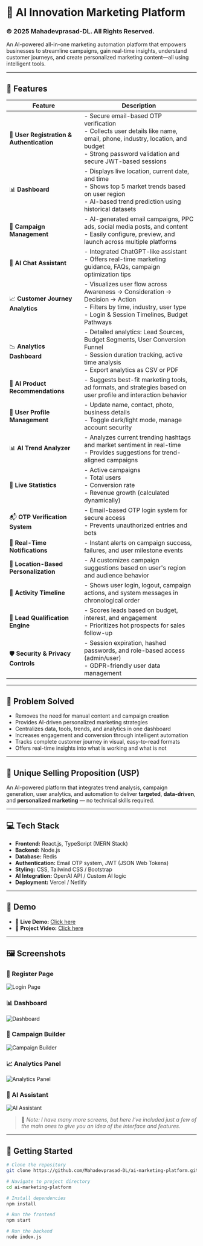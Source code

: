 # 🚀 AI Innovation Marketing Platform      
### © 2025 Mahadevprasad-DL. All Rights Reserved.

An AI-powered all-in-one marketing automation platform that empowers businesses to streamline campaigns, gain real-time insights, understand customer journeys, and create personalized marketing content—all using intelligent tools.

---

## 🌟 Features

| Feature | Description |
|--------|-------------|
| 🔐 **User Registration & Authentication** | - Secure email-based OTP verification<br>- Collects user details like name, email, phone, industry, location, and budget<br>- Strong password validation and secure JWT-based sessions |
| 📊 **Dashboard** | - Displays live location, current date, and time<br>- Shows top 5 market trends based on user region<br>- AI-based trend prediction using historical datasets |
| 📣 **Campaign Management** | - AI-generated email campaigns, PPC ads, social media posts, and content<br>- Easily configure, preview, and launch across multiple platforms |
| 💬 **AI Chat Assistant** | - Integrated ChatGPT-like assistant<br>- Offers real-time marketing guidance, FAQs, campaign optimization tips |
| 📈 **Customer Journey Analytics** | - Visualizes user flow across Awareness → Consideration → Decision → Action<br>- Filters by time, industry, user type<br>- Login & Session Timelines, Budget Pathways |
| 📉 **Analytics Dashboard** | - Detailed analytics: Lead Sources, Budget Segments, User Conversion Funnel<br>- Session duration tracking, active time analysis<br>- Export analytics as CSV or PDF |
| 🧠 **AI Product Recommendations** | - Suggests best-fit marketing tools, ad formats, and strategies based on user profile and interaction behavior |
| 👤 **User Profile Management** | - Update name, contact, photo, business details<br>- Toggle dark/light mode, manage account security |
| 📊 **AI Trend Analyzer** | - Analyzes current trending hashtags and market sentiment in real-time<br>- Provides suggestions for trend-aligned campaigns |
| 📍 **Live Statistics** | - Active campaigns<br>- Total users<br>- Conversion rate<br>- Revenue growth (calculated dynamically) |
| 📬 **OTP Verification System** | - Email-based OTP login system for secure access<br>- Prevents unauthorized entries and bots |
| 🔔 **Real-Time Notifications** | - Instant alerts on campaign success, failures, and user milestone events |
| 📡 **Location-Based Personalization** | - AI customizes campaign suggestions based on user's region and audience behavior |
| 🔄 **Activity Timeline** | - Shows user login, logout, campaign actions, and system messages in chronological order |
| 🎯 **Lead Qualification Engine** | - Scores leads based on budget, interest, and engagement<br>- Prioritizes hot prospects for sales follow-up |
| 🛡️ **Security & Privacy Controls** | - Session expiration, hashed passwords, and role-based access (admin/user)<br>- GDPR-friendly user data management |

---

## 🧩 Problem Solved

- Removes the need for manual content and campaign creation  
- Provides AI-driven personalized marketing strategies  
- Centralizes data, tools, trends, and analytics in one dashboard  
- Increases engagement and conversion through intelligent automation  
- Tracks complete customer journey in visual, easy-to-read formats  
- Offers real-time insights into what is working and what is not  

---

## 🔑 Unique Selling Proposition (USP)

An AI-powered platform that integrates trend analysis, campaign generation, user analytics, and automation to deliver **targeted**, **data-driven**, and **personalized marketing** — no technical skills required.

---

## 💻 Tech Stack

- **Frontend:** React.js, TypeScript (MERN Stack)  
- **Backend:** Node.js  
- **Database:** Redis  
- **Authentication:** Email OTP system, JWT (JSON Web Tokens)  
- **Styling:** CSS, Tailwind CSS / Bootstrap  
- **AI Integration:** OpenAI API / Custom AI logic  
- **Deployment:** Vercel / Netlify  

---

## 📎 Demo

- 🔗 **Live Demo:** [Click here](https://intelligent-marketing-system.vercel.app/)  
- 🎥 **Project Video:** [Click here](https://drive.google.com/file/d/1ueAmCXKfT9YHHfwMeUv-cekm72fY3q0-/view)  

---

## 🖼️ Screenshots


### 🔐 Register Page  
![Login Page](screenshots/login.png)

### 📊 Dashboard  
![Dashboard](screenshots/dashboard.png)

### 📣 Campaign Builder  
![Campaign Builder](screenshots/campaign.png)

### 📈 Analytics Panel  
![Analytics Panel](screenshots/analytics.png)

### 💬 AI Assistant  
![AI Assistant](screenshots/chat-assistant.png)

> 📝 *Note: I have many more screens, but here I’ve included just a few of the main ones to give you an idea of the interface and features.*

---

## 🚀 Getting Started

```bash
# Clone the repository
git clone https://github.com/Mahadevprasad-DL/ai-marketing-platform.git

# Navigate to project directory
cd ai-marketing-platform

# Install dependencies
npm install

# Run the frontend
npm start

# Run the backend
node index.js
